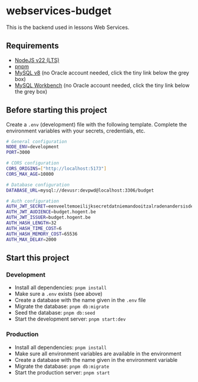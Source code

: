 # webservices-budget

This is the backend used in lessons Web Services.

## Requirements

- [NodeJS v22 (LTS)](https://nodejs.org/)
- [pnpm](https://pnpm.io/)
- [MySQL v8](https://dev.mysql.com/downloads/windows/installer/8.0.html) (no Oracle account needed, click the tiny link below the grey box)
- [MySQL Workbench](https://dev.mysql.com/downloads/workbench/) (no Oracle account needed, click the tiny link below the grey box)

## Before starting this project

Create a `.env` (development) file with the following template.
Complete the environment variables with your secrets, credentials, etc.

```bash
# General configuration
NODE_ENV=development
PORT=3000

# CORS configuration
CORS_ORIGINS=["http://localhost:5173"]
CORS_MAX_AGE=10800

# Database configuration
DATABASE_URL=mysql://devusr:devpwd@localhost:3306/budget

# Auth configuration
AUTH_JWT_SECRET=eenveeltemoeilijksecretdatniemandooitzalradenandersisdesitegehacked
AUTH_JWT_AUDIENCE=budget.hogent.be
AUTH_JWT_ISSUER=budget.hogent.be
AUTH_HASH_LENGTH=32
AUTH_HASH_TIME_COST=6
AUTH_HASH_MEMORY_COST=65536
AUTH_MAX_DELAY=2000
```

## Start this project

### Development

- Install all dependencies: `pnpm install`
- Make sure a `.env` exists (see above)
- Create a database with the name given in the `.env` file
- Migrate the database: `pnpm db:migrate`
- Seed the database: `pnpm db:seed`
- Start the development server: `pnpm start:dev`

### Production

- Install all dependencies: `pnpm install`
- Make sure all environment variables are available in the environment
- Create a database with the name given in the environment variable
- Migrate the database: `pnpm db:migrate`
- Start the production server: `pnpm start`
